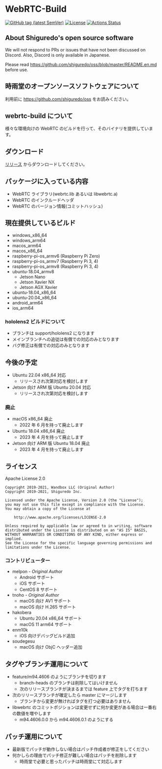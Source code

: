 # WebRTC-Build

[![GitHub tag (latest SemVer)](https://img.shields.io/github/tag/shiguredo-webrtc-build/webrtc-build.svg)](https://github.com/shiguredo-webrtc-build/webrtc-build)
[![License](https://img.shields.io/badge/License-Apache%202.0-blue.svg)](https://opensource.org/licenses/Apache-2.0)
[![Actions Status](https://github.com/shiguredo-webrtc-build/webrtc-build/workflows/build/badge.svg)](https://github.com/shiguredo-webrtc-build/webrtc-build/actions)

## About Shiguredo's open source software

We will not respond to PRs or issues that have not been discussed on Discord. Also, Discord is only available in Japanese.

Please read https://github.com/shiguredo/oss/blob/master/README.en.md before use.

## 時雨堂のオープンソースソフトウェアについて

利用前に https://github.com/shiguredo/oss をお読みください。

## webrtc-build について

様々な環境向けの WebRTC のビルドを行って、そのバイナリを提供しています。

## ダウンロード

[リリース](https://github.com/melpon/webrtc-build/releases) からダウンロードしてください。

## パッケージに入っている内容

- WebRTC ライブラリ(webrtc.lib あるいは libwebrtc.a)
- WebRTC のインクルードヘッダ
- WebRTC のバージョン情報(コミットハッシュ)

## 現在提供しているビルド

- windows_x86_64
- windows_arm64
- macos_arm64
- macos_x86_64
- raspberry-pi-os_armv6 (Raspberry Pi Zero)
- raspberry-pi-os_armv7 (Raspberry Pi 3, 4)
- raspberry-pi-os_armv8 (Raspberry Pi 3, 4)
- ubuntu-18.04_armv8
    - Jetson Nano
    - Jetson Xavier NX
    - Jetson AGX Xavier
- ubuntu-18.04_x86_64
- ubuntu-20.04_x86_64
- android_arm64
- ios_arm64

### hololens2 ビルドについて

- ブランチは support/hololens2 になります
- メインブランチへの追従は有償での対応のみとなります
- バグ修正は有償での対応のみとなります

## 今後の予定

- Ubuntu 22.04 x86_64 対応
    - リリースされ次第対応を検討します
- Jetson 向け ARM 版 Ubuntu 20.04 対応
    - リリースされ次第対応を検討します

### 廃止

- macOS x86_64 廃止
    - 2022 年 6 月を持って廃止します
- Ubuntu 18.04 x86_64 廃止
    - 2023 年 4 月を持って廃止します
- Jetson 向け ARM 版 Ubuntu 18.04 廃止
    - 2023 年 4 月を持って廃止します

## ライセンス

Apache License 2.0

```
Copyright 2019-2021, Wandbox LLC (Original Author)
Copyright 2019-2021, Shiguredo Inc.

Licensed under the Apache License, Version 2.0 (the "License");
you may not use this file except in compliance with the License.
You may obtain a copy of the License at

    http://www.apache.org/licenses/LICENSE-2.0

Unless required by applicable law or agreed to in writing, software
distributed under the License is distributed on an "AS IS" BASIS,
WITHOUT WARRANTIES OR CONDITIONS OF ANY KIND, either express or implied.
See the License for the specific language governing permissions and
limitations under the License.
```

### コントリビューター

- melpon - *Original Author*
    - Android サポート
    - iOS サポート
    - CentOS 8 サポート
- tnoho - *Original Author*
    - macOS 向け AV1 サポート
    - macOS 向け H.265 サポート
- hakobera
    - Ubuntu 20.04 x86_64 サポート
    - macOS 11 arm64 サポート
- enm10k
    - iOS 向けデバッグビルド追加
- soudegesu
    - macOS 向け ObjC ヘッダー追加

## タグやブランチ運用について

- feature/m94.4606 のようにブランチを切ります
    - branch-heads のブランチは削除してはいけません
    - 次のリリースブランチが決まるまでは feature 上でタグを打ちます
- 次のリリースブランチが確定したら master にマージします
    - ブランチから変更が無ければタグを打つ必要はありません
- libwebrtc のコミットポジションは変更せずに何か変更がある場合は一番右の数値を増やします
    - m94.4606.0.0 から m94.4606.0.1 のようにする

## パッチ運用について

- 最新版でパッチが動作しない場合はパッチ作成者が修正をしてください
- 何かしらの理由でパッチ修正が難しい場合はパッチを削除します
    - 時雨堂で必要と思ったパッチは時雨堂にて対応します

